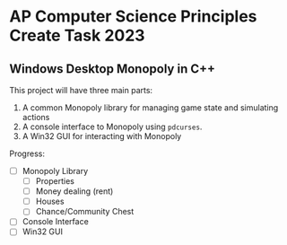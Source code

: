 # AP Computer Science Principles Create Task 2023

## Windows Desktop Monopoly in C++

This project will have three main parts:
1. A common Monopoly library for managing game state and simulating actions
2. A console interface to Monopoly using `pdcurses`.
3. A Win32 GUI for interacting with Monopoly

Progress:
- [ ] Monopoly Library
  - [ ] Properties
  - [ ] Money dealing (rent)
  - [ ] Houses
  - [ ] Chance/Community Chest
- [ ] Console Interface
- [ ] Win32 GUI